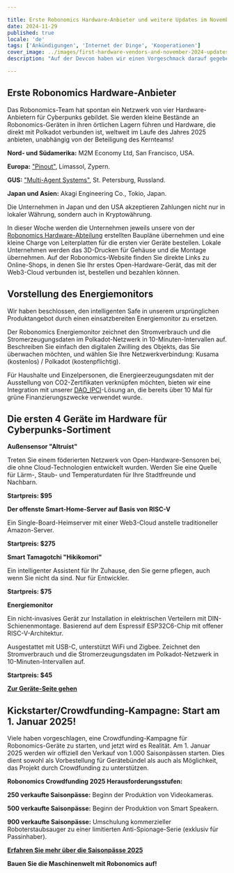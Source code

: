 ```yaml
---

title: Erste Robonomics Hardware-Anbieter und weitere Updates im November
date: 2024-11-29
published: true
locale: 'de'
tags: ['Ankündigungen', 'Internet der Dinge', 'Kooperationen']
cover_image: ../images/first-hardware-vendors-and-november-2024-updates/cover.webp
description: "Auf der Devcon haben wir einen Vorgeschmack darauf gegeben, was wir der Community in der Saison 2025 bieten können. Jetzt gehen wir in die nächste Phase über."

---
```


## Erste Robonomics Hardware-Anbieter

Das Robonomics-Team hat spontan ein Netzwerk von vier Hardware-Anbietern für Cyberpunks gebildet. Sie werden kleine Bestände an Robonomics-Geräten in ihren örtlichen Lagern führen und Hardware, die direkt mit Polkadot verbunden ist, weltweit im Laufe des Jahres 2025 anbieten, unabhängig von der Beteiligung des Kernteams!

**Nord- und Südamerika:** M2M Economy Ltd, San Francisco, USA.

**Europa:** ["Pinout"](https://pinout.cloud), Limassol, Zypern.

**GUS:** ["Multi-Agent Systems"](http://multi-agent.io), St. Petersburg, Russland.

**Japan und Asien:** Akagi Engineering Co., Tokio, Japan.

Die Unternehmen in Japan und den USA akzeptieren Zahlungen nicht nur in lokaler Währung, sondern auch in Kryptowährung.

In dieser Woche werden die Unternehmen jeweils unsere von der [Robonomics Hardware-Abteilung](https://x.com/RobonomicsHW) erstellten Baupläne übernehmen und eine kleine Charge von Leiterplatten für die ersten vier Geräte bestellen. Lokale Unternehmen werden das 3D-Drucken für Gehäuse und die Montage übernehmen. Auf der Robonomics-Website finden Sie direkte Links zu Online-Shops, in denen Sie Ihr erstes Open-Hardware-Gerät, das mit der Web3-Cloud verbunden ist, bestellen und bezahlen können.

## Vorstellung des Energiemonitors

Wir haben beschlossen, den intelligenten Safe in unserem ursprünglichen Produktangebot durch einen einsatzbereiten Energiemonitor zu ersetzen.

Der Robonomics Energiemonitor zeichnet den Stromverbrauch und die Stromerzeugungsdaten im Polkadot-Netzwerk in 10-Minuten-Intervallen auf. Beschreiben Sie einfach den digitalen Zwilling des Objekts, das Sie überwachen möchten, und wählen Sie Ihre Netzwerkverbindung: Kusama (kostenlos) / Polkadot (kostenpflichtig).

Für Haushalte und Einzelpersonen, die Energieerzeugungsdaten mit der Ausstellung von CO2-Zertifikaten verknüpfen möchten, bieten wir eine Integration mit unserer [DAO_IPCI](https://x.com/DAO_IPCI)-Lösung an, die bereits über 10 Mal für grüne Finanzierungszwecke verwendet wurde.

## Die ersten 4 Geräte im Hardware für Cyberpunks-Sortiment

<div class="oldy space-b">

**Außensensor "Altruist"**

Treten Sie einem föderierten Netzwerk von Open-Hardware-Sensoren bei, die ohne Cloud-Technologien entwickelt wurden. Werden Sie eine Quelle für Lärm-, Staub- und Temperaturdaten für Ihre Stadtfreunde und Nachbarn.

**Startpreis: $95**

</div>

<div class="oldy space-b">

**Der offenste Smart-Home-Server auf Basis von RISC-V**

Ein Single-Board-Heimserver mit einer Web3-Cloud anstelle traditioneller Amazon-Server.

**Startpreis: $275**

</div>

<div class="oldy space-b">

**Smart Tamagotchi "Hikikomori"**

Ein intelligenter Assistent für Ihr Zuhause, den Sie gerne pflegen, auch wenn Sie nicht da sind. Nur für Entwickler.

**Startpreis: $75**

</div>

<div class="oldy space-b">

**Energiemonitor**

Ein nicht-invasives Gerät zur Installation in elektrischen Verteilern mit DIN-Schienenmontage. Basierend auf dem Espressif ESP32C6-Chip mit offener RISC-V-Architektur.

Ausgestattet mit USB-C, unterstützt WiFi und Zigbee. Zeichnet den Stromverbrauch und die Stromerzeugungsdaten im Polkadot-Netzwerk in 10-Minuten-Intervallen auf.

**Startpreis: $45**

</div>

[**Zur Geräte-Seite gehen**](/devices/)

## Kickstarter/Crowdfunding-Kampagne: Start am 1. Januar 2025!

Viele haben vorgeschlagen, eine Crowdfunding-Kampagne für Robonomics-Geräte zu starten, und jetzt wird es Realität. Am 1. Januar 2025 werden wir offiziell den Verkauf von 1.000 Saisonpässen starten. Dies dient sowohl als Vorbestellung für Gerätebündel als auch als Möglichkeit, das Projekt durch Crowdfunding zu unterstützen.

<div class="oldy space-b">

**Robonomics Crowdfunding 2025 Herausforderungsstufen:**

**250 verkaufte Saisonpässe:** Beginn der Produktion von Videokameras.

**500 verkaufte Saisonpässe:** Beginn der Produktion von Smart Speakern.

**900 verkaufte Saisonpässe:** Umschulung kommerzieller Roboterstaubsauger zu einer limitierten Anti-Spionage-Serie (exklusiv für Passinhaber).

</div>

[**Erfahren Sie mehr über die Saisonpässe 2025**](https://robonomics.network/blog/robo-season-pass-2025-welcome-to-the-paper-st-club/)

**Bauen Sie die Maschinenwelt mit Robonomics auf!**